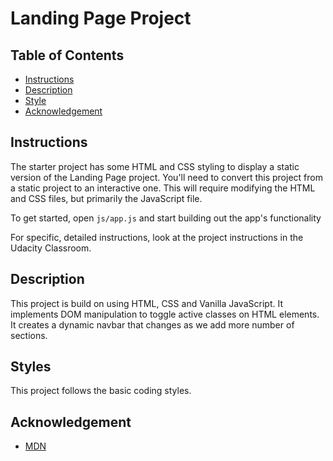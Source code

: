 # Landing Page Project

## Table of Contents

* [Instructions](#instructions)
* [Description](#Description)
* [Style](#Styles)
* [Acknowledgement](#acknowledgement)

## Instructions

The starter project has some HTML and CSS styling to display a static version of the Landing Page project. You'll need to convert this project from a static project to an interactive one. This will require modifying the HTML and CSS files, but primarily the JavaScript file.

To get started, open `js/app.js` and start building out the app's functionality

For specific, detailed instructions, look at the project instructions in the Udacity Classroom.

## Description

This project is build on using HTML, CSS and Vanilla JavaScript.
It implements DOM manipulation to toggle active classes on HTML elements.
It creates a dynamic navbar that changes as we add more number of sections.

## Styles

This project follows the basic coding styles.

## Acknowledgement

* [MDN](https://developer.mozilla.org/en-US/)